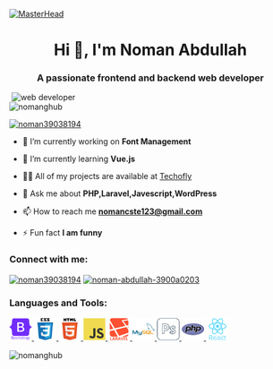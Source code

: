 [![MasterHead](https://www.susla.edu/assets/susla/images/WebDevelopmentImage.jpeg)](techofly.com)
<h1 align="center">Hi 👋, I'm Noman Abdullah</h1>
<h3 align="center">A passionate frontend and backend web developer</h3>
<img align="right" alt="web developer" width="500" src="https://cdn.dribbble.com/users/1233499/screenshots/3850691/web-development.gif"/>
<p align="left"> <img src="https://komarev.com/ghpvc/?username=nomanghub&label=Profile%20views&color=0e75b6&style=flat" alt="nomanghub" /> </p>

<p align="left"> <a href="https://twitter.com/noman39038194" target="blank"><img src="https://img.shields.io/twitter/follow/noman39038194?logo=twitter&style=for-the-badge" alt="noman39038194" /></a> </p>

- 🔭 I’m currently working on **Font Management**

- 🌱 I’m currently learning **Vue.js**

- 👨‍💻 All of my projects are available at [Techofly](https://techofly.com/)

- 💬 Ask me about **PHP,Laravel,Javescript,WordPress**

- 📫 How to reach me **nomancste123@gmail.com**

- ⚡ Fun fact **I am funny**

<h3 align="left">Connect with me:</h3>
<p align="left">
<a href="https://twitter.com/noman39038194" target="blank"><img align="center" src="https://raw.githubusercontent.com/rahuldkjain/github-profile-readme-generator/master/src/images/icons/Social/twitter.svg" alt="noman39038194" height="30" width="40" /></a>
<a href="https://linkedin.com/in/noman-abdullah-3900a0203" target="blank"><img align="center" src="https://raw.githubusercontent.com/rahuldkjain/github-profile-readme-generator/master/src/images/icons/Social/linked-in-alt.svg" alt="noman-abdullah-3900a0203" height="30" width="40" /></a>
</p>

<h3 align="left">Languages and Tools:</h3>
<p align="left"> <a href="https://getbootstrap.com" target="_blank" rel="noreferrer"> <img src="https://raw.githubusercontent.com/devicons/devicon/master/icons/bootstrap/bootstrap-plain-wordmark.svg" alt="bootstrap" width="40" height="40"/> </a> <a href="https://www.w3schools.com/css/" target="_blank" rel="noreferrer"> <img src="https://raw.githubusercontent.com/devicons/devicon/master/icons/css3/css3-original-wordmark.svg" alt="css3" width="40" height="40"/> </a> <a href="https://www.w3.org/html/" target="_blank" rel="noreferrer"> <img src="https://raw.githubusercontent.com/devicons/devicon/master/icons/html5/html5-original-wordmark.svg" alt="html5" width="40" height="40"/> </a> <a href="https://developer.mozilla.org/en-US/docs/Web/JavaScript" target="_blank" rel="noreferrer"> <img src="https://raw.githubusercontent.com/devicons/devicon/master/icons/javascript/javascript-original.svg" alt="javascript" width="40" height="40"/> </a> <a href="https://laravel.com/" target="_blank" rel="noreferrer"> <img src="https://raw.githubusercontent.com/devicons/devicon/master/icons/laravel/laravel-plain-wordmark.svg" alt="laravel" width="40" height="40"/> </a> <a href="https://www.mysql.com/" target="_blank" rel="noreferrer"> <img src="https://raw.githubusercontent.com/devicons/devicon/master/icons/mysql/mysql-original-wordmark.svg" alt="mysql" width="40" height="40"/> </a> <a href="https://www.photoshop.com/en" target="_blank" rel="noreferrer"> <img src="https://raw.githubusercontent.com/devicons/devicon/master/icons/photoshop/photoshop-line.svg" alt="photoshop" width="40" height="40"/> </a> <a href="https://www.php.net" target="_blank" rel="noreferrer"> <img src="https://raw.githubusercontent.com/devicons/devicon/master/icons/php/php-original.svg" alt="php" width="40" height="40"/> </a> <a href="https://reactjs.org/" target="_blank" rel="noreferrer"> <img src="https://raw.githubusercontent.com/devicons/devicon/master/icons/react/react-original-wordmark.svg" alt="react" width="40" height="40"/> </a> </p>

<p><img align="center" src="https://github-readme-streak-stats.herokuapp.com/?user=nomanghub&" alt="nomanghub" /></p>
